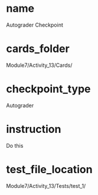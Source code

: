 # name
Autograder Checkpoint  

# cards_folder
Module7/Activity_13/Cards/

# checkpoint_type
Autograder

# instruction
Do this     

# test_file_location
Module7/Activity_13/Tests/test_1/